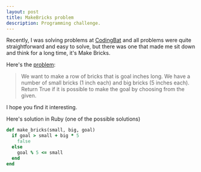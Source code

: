 ```yaml
---
layout: post
title: MakeBricks problem
description: Programming challenge.
---
```


Recently, I was solving problems at [CodingBat](http://codingbat.com/) and all problems were quite straightforward and easy to solve, but there was one that made me sit down and think for a long time, it's Make Bricks.

Here's the [problem](http://codingbat.com/prob/p118406):

> We want to make a row of bricks that is goal inches long. We have a number of small bricks (1 inch each) and big bricks (5 inches each). Return True if it is possible to make the goal by choosing from the given.

I hope you find it interesting.

Here's solution in Ruby (one of the possible solutions)

```ruby
def make_bricks(small, big, goal)
  if goal > small + big * 5
    false
  else
    goal % 5 <= small
  end
end
```
